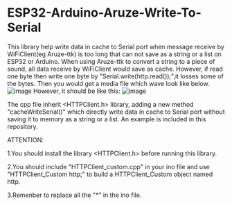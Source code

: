 # ESP32-Arduino-Aruze-Write-To-Serial
This library help write data in cache to Serial port when message receive by WiFiClient(eg Aruze-ttk) is too long that can not save as a string or a list on ESP32 or Arduino.
When using Aruze-ttk to convert a string to a piece of sound, all data receive by WiFiClient would save as cache. However, if read one byte then write one byte by "Serial.write(http.read());",it losses some of the bytes. Then you would get a media file which wave look like below.
![image](https://github.com/liucGitH/ESP32-Arduino-Aruze-Write-To-Serial/assets/77263346/e4569085-279a-4fd9-8923-c48ce8c2350c)
However, it should be like this:
![image](https://github.com/liucGitH/ESP32-Arduino-Aruze-Write-To-Serial/assets/77263346/ad40b5e6-52e2-4210-bae6-6ec92b1a34b8)

The cpp file inherit <HTTPClient.h> library, adding a new method "cacheWriteSerial()" which directly write data in cache to Serial port without saving it to memory as a string or a list. An example is included in this repository.

ATTENTION:

1.You should install the library <HTTPClient.h> before running this library.

2.You should include "HTTPClient_custom.cpp" in your ino file and use "HTTPClient_Custom http;" to build a HTTPClient_Custom object named http.

3.Remenber to replace all the "\*" in the ino file.
